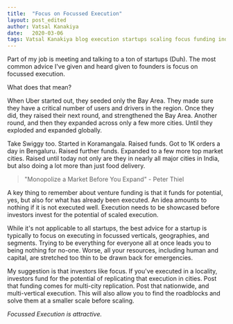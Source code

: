 ```yaml
---
title:  "Focus on Focussed Execution"
layout: post_edited
author: Vatsal Kanakiya
date:   2020-03-06
tags: Vatsal Kanakiya blog execution startups scaling focus funding india venture capital economics business-model newsletter 3-minute-thoughts misc
---
```

Part of my job is meeting and talking to a ton of startups (Duh). The most common advice I've given and heard given to
founders is focus on focussed execution.   
   
What does that mean?   
   
When Uber started out, they seeded only the Bay Area. They made sure they have a critical number of users and drivers in
the region. Once they did, they raised their next round, and strengthened the Bay Area. Another round, and then they
expanded across only a few more cities. Until they exploded and expanded globally.   
   
Take Swiggy too. Started in Koramangala. Raised funds. Got to 1K orders a day in Bengaluru. Raised further funds.
Expanded to a few more top market cities. Raised until today not only are they in nearly all major cities in India, but
also doing a lot more than just food delivery.   
   
> "Monopolize a Market Before You Expand" - Peter Thiel   
   
A key thing to remember about venture funding is that it funds for potential, yes, but also for what has already been
executed. An idea amounts to nothing if it is not executed well. Execution needs to be showcased before investors invest
for the potential of scaled execution.   
   
While it's not applicable to all startups, the best advice for a startup is typically to focus on executing in focussed
verticals, geographies, and segments. Trying to be everything for everyone all at once leads you to being nothing for
no-one. Worse, all your resources, including human and capital, are stretched too thin to be drawn back for emergencies.   
   
My suggestion is that investors like focus. If you've executed in a locality, investors fund for the potential of
replicating that execution in cities. Post that funding comes for multi-city replication. Post that nationwide, and
multi-vertical execution. This will also allow you to find the roadblocks and solve them at a smaller scale before
scaling.   
   
*Focussed Execution is attractive.*
